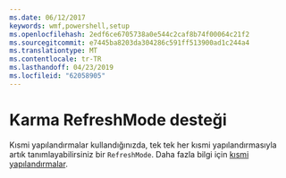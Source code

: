 ```yaml
---
ms.date: 06/12/2017
keywords: wmf,powershell,setup
ms.openlocfilehash: 2edf6ce6705738a0e544c2caf8b74f00064c21f2
ms.sourcegitcommit: e7445ba8203da304286c591ff513900ad1c244a4
ms.translationtype: MT
ms.contentlocale: tr-TR
ms.lasthandoff: 04/23/2019
ms.locfileid: "62058905"
---
```

# <a name="support-for-mixed-refreshmode"></a>Karma RefreshMode desteği

Kısmi yapılandırmalar kullandığınızda, tek tek her kısmi yapılandırmasıyla artık tanımlayabilirsiniz bir `RefreshMode`.
Daha fazla bilgi için [kısmi yapılandırmalar](https://msdn.microsoft.com/powershell/dsc/partialconfigs).
